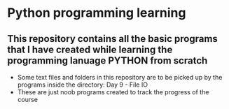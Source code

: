 # Python programming learning
## This repository contains all the basic programs that I have created while learning the programming lanuage PYTHON from scratch

* Some text files and folders in this repository are to be picked up by the programs inside the directory: Day 9 - File IO
* These are just noob programs created to track the progress of the course